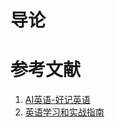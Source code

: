 # 导论

# 参考文献

1. [AI英语-好记英语](https://www.xianglesong.com)
2. [英语学习和实战指南](https://english.xianglesong.com)
